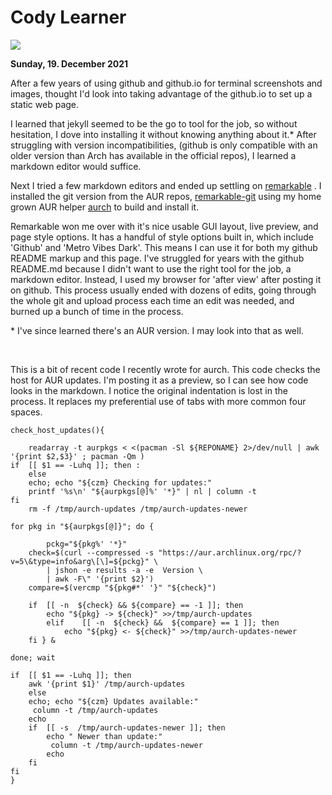 
# **Cody Learner**
![](/home/jeff/GITHUB-PAGES/REMARKABLE/doc.png)


**Sunday, 19. December 2021**

After a few years of using github and github.io for terminal screenshots and images, thought I'd look into taking advantage of the github.io to set up a static web page. 

I learned that jekyll seemed to be the go to tool for the job, so without hesitation, I dove into installing it without knowing anything about it.* After struggling with version incompatibilities, (github is only compatible with an older version than Arch has available in the official repos), I learned a markdown editor would suffice.
 
Next I tried a few markdown editors and ended up settling on [remarkable](http://remarkableapp.github.io/linux.html) . I installed the git version from the AUR repos, [remarkable-git](https://aur.archlinux.org/packages/remarkable-git/) using my home grown AUR helper [aurch](https://github.com/Cody-Learner/aurch) to build and install it.

Remarkable won me over with it's nice usable GUI layout, live preview, and page style options. It has a handful of style options built in, which include 'Github' and 'Metro Vibes Dark'. This means I can use it for both my github README markup and this page. I've struggled for years with the github README.md because I didn't want to use the right tool for the job, a markdown editor. Instead, I used my browser for 'after view' after posting it on github. This process usually ended with dozens of edits, going through the whole git and upload process each time an edit was needed, and burned up a bunch of time in the process.

\* I've since learned there's an AUR version. I may look into that as well.

<br>


This is a bit of recent code I recently wrote for aurch. This code checks the host for AUR updates. I'm posting it as a preview, so I can see how code looks in the markdown. I notice the original indentation is lost in the process. It replaces my preferential use of tabs with more common four spaces.

	check_host_updates(){
	
		readarray -t aurpkgs < <(pacman -Sl ${REPONAME} 2>/dev/null | awk '{print $2,$3}' ; pacman -Qm )
	if	[[ $1 == -Luhq ]]; then	:
	    else
		echo; echo "${czm} Checking for updates:"
		printf '%s\n' "${aurpkgs[@]%' '*}" | nl | column -t
	fi
		rm -f /tmp/aurch-updates /tmp/aurch-updates-newer
	
	for pkg in "${aurpkgs[@]}"; do {
	
	    	pckg="${pkg%' '*}"	
		check=$(curl --compressed -s "https://aur.archlinux.org/rpc/?v=5\&type=info&arg\[\]=${pckg}" \
			| jshon -e results -a -e  Version \
			| awk -F\" '{print $2}')
		compare=$(vercmp "${pkg#*' '}" "${check}")
	
		if	[[ -n  ${check} && ${compare} == -1 ]]; then
			echo "${pkg} -> ${check}" >>/tmp/aurch-updates
	    	elif	[[ -n  ${check} &&  ${compare} == 1 ]]; then
	    		echo "${pkg} <- ${check}" >>/tmp/aurch-updates-newer
		fi } &
	
	done; wait
	
	if	[[ $1 == -Luhq ]]; then
		awk '{print $1}' /tmp/aurch-updates
	    else
		echo; echo "${czm} Updates available:"
		 column -t /tmp/aurch-updates
		echo
		if	[[ -s  /tmp/aurch-updates-newer ]]; then
			echo " Newer than update:"
			 column -t /tmp/aurch-updates-newer
			echo
		fi
	fi
	}
